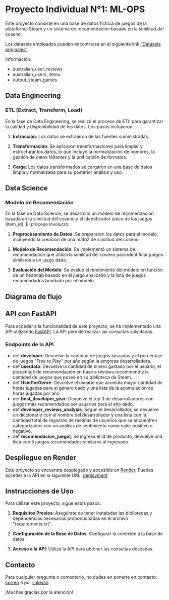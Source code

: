 # Proyecto Individual N°1: ML-OPS

Este proyecto consiste en una base de datos ficticia de juegos de la plataforma Steam y un sistema de recomendación basado en la similitud del coseno.

Los datasets empleados pueden encontrarse en el siguiente link ["Datasets originales"](https://drive.google.com/drive/folders/1HqBG2-sUkz_R3h1dZU5F2uAzpRn7BSpj).

Información:

- australian_user_reviews
- australian_users_items
- output_steam_games

## Data Engineering

### ETL (Extract, Transform, Load)

En la fase de Data Engineering, se realizó el proceso de ETL para garantizar la calidad y disponibilidad de los datos. Los pasos incluyeron:

1. **Extracción**: Los datos se extrajeron de las fuentes suministradas.

2. **Transformación**: Se aplicaron transformaciones para limpiar y estructurar los datos, lo que incluyó la normalización de nombres, la gestión de datos faltantes y la unificación de formatos.

3. **Carga**: Los datos transformados se cargaron en una base de datos limpia y normalizada para su posterior análisis y uso.

## Data Science

### Modelo de Recomendación

En la fase de Data Science, se desarrolló un modelo de recomendación basado en la similitud del coseno y el identificador único de los juegos (item_id). El proceso involucró:

1. **Preprocesamiento de Datos**: Se prepararon los datos para el modelo, incluyendo la creación de una matriz de similitud del coseno.

2. **Modelo de Recomendación**: Se implementó un sistema de recomendación que utiliza la similitud del coseno para identificar juegos similares a un juego dado.

3. **Evaluación del Modelo**: Se evaluó el rendimiento del modelo en función de un heatmap basado en el juego analizado y la lista de juegos recomendados brindado por el modelo.

## Diagrama de flujo



## API con FastAPI

Para acceder a la funcionalidad de este proyecto, se ha implementado una API utilizando [FastAPI](https://fastapi.tiangolo.com/). La API permite realizar las consultas solicitadas.

### Endpoints de la API

+ def **developer**: Devuelve la cantidad de juegos lanzados y el porcentaje de juegos "Free to Play" por año según la empresa desarrolladora.
+ def **userdata**: Devuelve la cantidad de dinero gastado por el usuario, el porcentaje de recomendación en base a reviews.recommend y la cantidad de juegos que posee en su biblioteca de Steam.
+ def **UserForGenre**: Devuelve el usuario que acumula mayor cantidad de horas jugadas para el género dado y una lista de la acumulación de horas jugadas por año.
+ def **best_developer_year**: Devuelve el top 3 de desarrolladores con juegos más recomendados por usuarios para el año dado.
+ def **developer_reviews_analysis**: Según el desarrollador, se devuelve un diccionario con el nombre del desarrollador y una lista con la cantidad total de registros de reseñas
   de usuarios que se encuentren categorizados con un análisis de sentimiento como valor positivo o negativo.
+ def **recomendacion_juego(**: Se ingresa el id de producto, devuelve una lista con 5 juegos recomendados similares al ingresado.

## Despliegue en Render

Este proyecto se encuentra desplegado y accesible en [Render](https://render.com/). Puedes acceder a la API en la siguiente URL: 
[deployment](https://deploy-mlop.onrender.com/docs)

## Instrucciones de Uso

Para utilizar este proyecto, sigue estos pasos:

1. **Requisitos Previos**: Asegúrate de tener instaladas las bibliotecas y dependencias necesarias proporcionadas en el archivo "requirements.txt".

2. **Configuración de la Base de Datos**: Configurar la conexión a la base de datos.

3. **Acceso a la API**: Utiliza la API para obtener las consultas deseadas.

## Contacto

Para cualquier pregunta o comentario, no dudes en ponerte en contacto: [correo](mailto:tu_correo@ejemplo.com) 
o por [linkedin](https://www.linkedin.com/in/m-alejandro-garcia-soto-a35680212/).

¡Muchas gracias por la atención!

